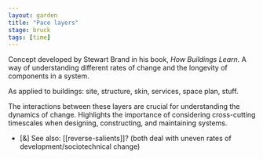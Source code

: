 ```yaml
---  
layout: garden
title: "Pace layers"
stage: bruck
tags: [time]
---
```


Concept developed by Stewart Brand in his book, _How Buildings Learn_. A way of understanding different rates of change and the longevity of components in a system.

As applied to buildings: site, structure, skin, services, space plan, stuff.

The interactions between these layers are crucial for understanding the dynamics of change. Highlights the importance of considering cross-cutting timescales when designing, constructing, and maintaining systems.

- [&] See also: [[reverse-salients]]? (both deal with uneven rates of development/sociotechnical change)
